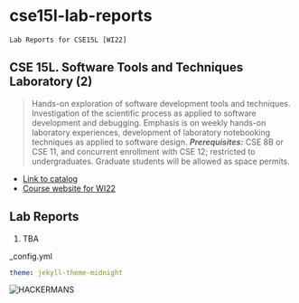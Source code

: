 # cse15l-lab-reports

`Lab Reports for CSE15L [WI22]`

## **CSE 15L. Software Tools and Techniques Laboratory (2)**

> Hands-on exploration of software development tools and techniques. Investigation of the scientific process as applied to software development and debugging. Emphasis is on weekly hands-on laboratory experiences, development of laboratory notebooking techniques as applied to software design. ***Prerequisites:*** CSE 8B or CSE 11, and concurrent enrollment with CSE 12; restricted to undergraduates. Graduate students will be allowed as space permits.

- [Link to catalog](https://catalog.ucsd.edu/courses/CSE.html#cse15l)
- [Course website for WI22](https://ucsd-cse15l-w22.github.io/)

## Lab Reports

1. TBA

_config.yml

```yml
theme: jekyll-theme-midnight
```

![HACKERMANS](https://cdn.betterttv.net/emote/5b490e73cf46791f8491f6f4/3x)
